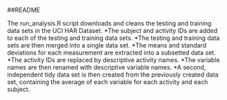 ##README

The run_analysis.R script downloads and cleans the testing and training data sets in the UCI HAR Dataset. 
*The subject and activity IDs are added to each of the testing and training data sets.
*The testing and training data sets are then merged into a single data set.
*The means and standard deviations for each measurement are extracted into a subsetted data set.
*The activity IDs are replaced by descriptive activity names.
*The variable names are then renamed with descriptive variable names. 
*A second, independent tidy data set is then created from the previously created data set, containing the
average of each variable for each activity and each subject.